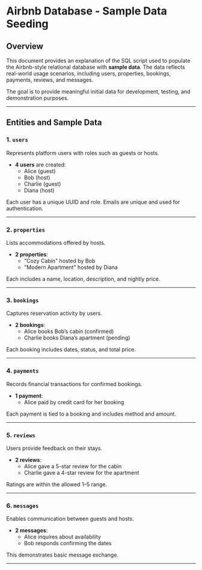# Airbnb Database - Sample Data Seeding

## Overview

This document provides an explanation of the SQL script used to populate the Airbnb-style relational database with **sample data**. The data reflects real-world usage scenarios, including users, properties, bookings, payments, reviews, and messages.

The goal is to provide meaningful initial data for development, testing, and demonstration purposes.

---

## Entities and Sample Data

### 1. `users`
Represents platform users with roles such as guests or hosts.

- **4 users** are created:
  - Alice (guest)
  - Bob (host)
  - Charlie (guest)
  - Diana (host)

Each user has a unique UUID and role. Emails are unique and used for authentication.

---

### 2. `properties`
Lists accommodations offered by hosts.

- **2 properties**:
  - "Cozy Cabin" hosted by Bob
  - "Modern Apartment" hosted by Diana

Each includes a name, location, description, and nightly price.

---

### 3. `bookings`
Captures reservation activity by users.

- **2 bookings**:
  - Alice books Bob’s cabin (confirmed)
  - Charlie books Diana’s apartment (pending)

Each booking includes dates, status, and total price.

---

### 4. `payments`
Records financial transactions for confirmed bookings.

- **1 payment**:
  - Alice paid by credit card for her booking

Each payment is tied to a booking and includes method and amount.

---

### 5. `reviews`
Users provide feedback on their stays.

- **2 reviews**:
  - Alice gave a 5-star review for the cabin
  - Charlie gave a 4-star review for the apartment

Ratings are within the allowed 1–5 range.

---

### 6. `messages`
Enables communication between guests and hosts.

- **2 messages**:
  - Alice inquires about availability
  - Bob responds confirming the dates

This demonstrates basic message exchange.

---

